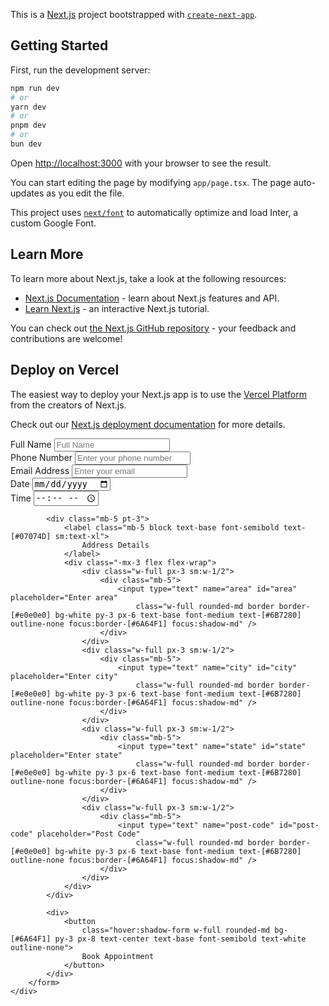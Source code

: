This is a [Next.js](https://nextjs.org/) project bootstrapped with [`create-next-app`](https://github.com/vercel/next.js/tree/canary/packages/create-next-app).

## Getting Started

First, run the development server:

```bash
npm run dev
# or
yarn dev
# or
pnpm dev
# or
bun dev
```

Open [http://localhost:3000](http://localhost:3000) with your browser to see the result.

You can start editing the page by modifying `app/page.tsx`. The page auto-updates as you edit the file.

This project uses [`next/font`](https://nextjs.org/docs/basic-features/font-optimization) to automatically optimize and load Inter, a custom Google Font.

## Learn More

To learn more about Next.js, take a look at the following resources:

- [Next.js Documentation](https://nextjs.org/docs) - learn about Next.js features and API.
- [Learn Next.js](https://nextjs.org/learn) - an interactive Next.js tutorial.

You can check out [the Next.js GitHub repository](https://github.com/vercel/next.js/) - your feedback and contributions are welcome!

## Deploy on Vercel

The easiest way to deploy your Next.js app is to use the [Vercel Platform](https://vercel.com/new?utm_medium=default-template&filter=next.js&utm_source=create-next-app&utm_campaign=create-next-app-readme) from the creators of Next.js.

Check out our [Next.js deployment documentation](https://nextjs.org/docs/deployment) for more details.




<div class="flex items-center justify-center p-12">
    <!-- Author: FormBold Team -->
    <div class="mx-auto w-full max-w-[550px] bg-white">
        <form>
            <div class="mb-5">
                <label for="name" class="mb-3 block text-base font-medium text-[#07074D]">
                    Full Name
                </label>
                <input type="text" name="name" id="name" placeholder="Full Name"
                    class="w-full rounded-md border border-[#e0e0e0] bg-white py-3 px-6 text-base font-medium text-[#6B7280] outline-none focus:border-[#6A64F1] focus:shadow-md" />
            </div>
            <div class="mb-5">
                <label for="phone" class="mb-3 block text-base font-medium text-[#07074D]">
                    Phone Number
                </label>
                <input type="text" name="phone" id="phone" placeholder="Enter your phone number"
                    class="w-full rounded-md border border-[#e0e0e0] bg-white py-3 px-6 text-base font-medium text-[#6B7280] outline-none focus:border-[#6A64F1] focus:shadow-md" />
            </div>
            <div class="mb-5">
                <label for="email" class="mb-3 block text-base font-medium text-[#07074D]">
                    Email Address
                </label>
                <input type="email" name="email" id="email" placeholder="Enter your email"
                    class="w-full rounded-md border border-[#e0e0e0] bg-white py-3 px-6 text-base font-medium text-[#6B7280] outline-none focus:border-[#6A64F1] focus:shadow-md" />
            </div>
            <div class="-mx-3 flex flex-wrap">
                <div class="w-full px-3 sm:w-1/2">
                    <div class="mb-5">
                        <label for="date" class="mb-3 block text-base font-medium text-[#07074D]">
                            Date
                        </label>
                        <input type="date" name="date" id="date"
                            class="w-full rounded-md border border-[#e0e0e0] bg-white py-3 px-6 text-base font-medium text-[#6B7280] outline-none focus:border-[#6A64F1] focus:shadow-md" />
                    </div>
                </div>
                <div class="w-full px-3 sm:w-1/2">
                    <div class="mb-5">
                        <label for="time" class="mb-3 block text-base font-medium text-[#07074D]">
                            Time
                        </label>
                        <input type="time" name="time" id="time"
                            class="w-full rounded-md border border-[#e0e0e0] bg-white py-3 px-6 text-base font-medium text-[#6B7280] outline-none focus:border-[#6A64F1] focus:shadow-md" />
                    </div>
                </div>
            </div>

            <div class="mb-5 pt-3">
                <label class="mb-5 block text-base font-semibold text-[#07074D] sm:text-xl">
                    Address Details
                </label>
                <div class="-mx-3 flex flex-wrap">
                    <div class="w-full px-3 sm:w-1/2">
                        <div class="mb-5">
                            <input type="text" name="area" id="area" placeholder="Enter area"
                                class="w-full rounded-md border border-[#e0e0e0] bg-white py-3 px-6 text-base font-medium text-[#6B7280] outline-none focus:border-[#6A64F1] focus:shadow-md" />
                        </div>
                    </div>
                    <div class="w-full px-3 sm:w-1/2">
                        <div class="mb-5">
                            <input type="text" name="city" id="city" placeholder="Enter city"
                                class="w-full rounded-md border border-[#e0e0e0] bg-white py-3 px-6 text-base font-medium text-[#6B7280] outline-none focus:border-[#6A64F1] focus:shadow-md" />
                        </div>
                    </div>
                    <div class="w-full px-3 sm:w-1/2">
                        <div class="mb-5">
                            <input type="text" name="state" id="state" placeholder="Enter state"
                                class="w-full rounded-md border border-[#e0e0e0] bg-white py-3 px-6 text-base font-medium text-[#6B7280] outline-none focus:border-[#6A64F1] focus:shadow-md" />
                        </div>
                    </div>
                    <div class="w-full px-3 sm:w-1/2">
                        <div class="mb-5">
                            <input type="text" name="post-code" id="post-code" placeholder="Post Code"
                                class="w-full rounded-md border border-[#e0e0e0] bg-white py-3 px-6 text-base font-medium text-[#6B7280] outline-none focus:border-[#6A64F1] focus:shadow-md" />
                        </div>
                    </div>
                </div>
            </div>

            <div>
                <button
                    class="hover:shadow-form w-full rounded-md bg-[#6A64F1] py-3 px-8 text-center text-base font-semibold text-white outline-none">
                    Book Appointment
                </button>
            </div>
        </form>
    </div>
</div>